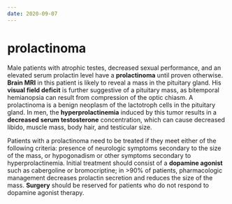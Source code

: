 ```yaml
---
date: 2020-09-07
---
```


# prolactinoma

<!-- prolactinoma management -->

Male patients with atrophic testes, decreased sexual performance, and an elevated serum prolactin level have a **prolactinoma** until proven otherwise. **Brain MRI** in this patient is likely to reveal a mass in the pituitary gland. His **visual field deficit** is further suggestive of a pituitary mass, as bitemporal hemianopsia  can result from compression of the optic chiasm. A prolactinoma is a  benign neoplasm of the lactotroph cells in the pituitary gland. In men, the **hyperprolactinemia** induced by this tumor results in a **decreased serum testosterone** concentration, which can cause decreased libido, muscle mass, body hair, and testicular size.

Patients with a prolactinoma need to be treated if they meet either of the  following criteria: presence of neurologic symptoms secondary to the  size of the mass, or hypogonadism or other symptoms secondary to  hyperprolactinemia. Initial treatment should consist of a **dopamine agonist** such as cabergoline or bromocriptine; in >90% of patients,  pharmacologic management decreases prolactin secretion and reduces the  size of the mass. **Surgery** should be reserved for patients who do not respond to dopamine agonist therapy.
